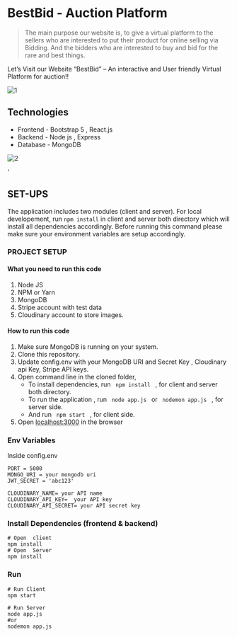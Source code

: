 # BestBid - Auction Platform

> The main purpose our website is, to give a virtual platform to the sellers who are interested to put their product for online selling via Bidding. And the bidders who are interested to buy and bid for the rare and best things. 

Let’s Visit our Website “BestBid” – An interactive and User friendly Virtual Platform for auction!!

![1](https://github.com/mohit8120/online-auction/assets/77824617/3df3f6d7-3b17-47ce-817f-be1f43ade5c0)







## Technologies

- Frontend - Bootstrap 5 , React.js 
- Backend - Node js , Express
- Database - MongoDB





![2](https://github.com/mohit8120/online-auction/assets/77824617/684f1027-f80a-48a8-b7fa-a5908e4c93c9)

'









## SET-UPS

The application includes two modules (client and server). For local developement, run `npm install` in client and server both directory which will install all dependencies accordingly. Before running this command please make sure your environment variables are setup accordingly.

### PROJECT SETUP

#### What you need to run this code
1. Node JS
2. NPM  or Yarn 
3. MongoDB 
4. Stripe account with test data
5. Cloudinary account to store images.

####  How to run this code
1. Make sure MongoDB is running on your system. 
2. Clone this repository.
3. Update config.env with your MongoDB URI and Secret Key , Cloudinary api Key, Stripe API keys.
4. Open command line in the cloned folder,
   - To install dependencies, run ```  npm install  ```  , for client and server both directory.
   - To run the application , run ```  node app.js  ``` or ```  nodemon app.js  ```  , for server side.
   - And run ```  npm start  ``` , for client side.
5. Open [localhost:3000](http://localhost:3000/) in the browser

### Env Variables

Inside config.env

```
PORT = 5000
MONGO_URI = your mongodb uri
JWT_SECRET = 'abc123'

CLOUDINARY_NAME= your API name
CLOUDINARY_API_KEY=  your API key
CLOUDINARY_API_SECRET= your API secret key
```


### Install Dependencies (frontend & backend)

```
# Open  client
npm install
# Open  Server
npm install
```

### Run

```
# Run Client
npm start

# Run Server
node app.js 
#or
nodemon app.js
```
